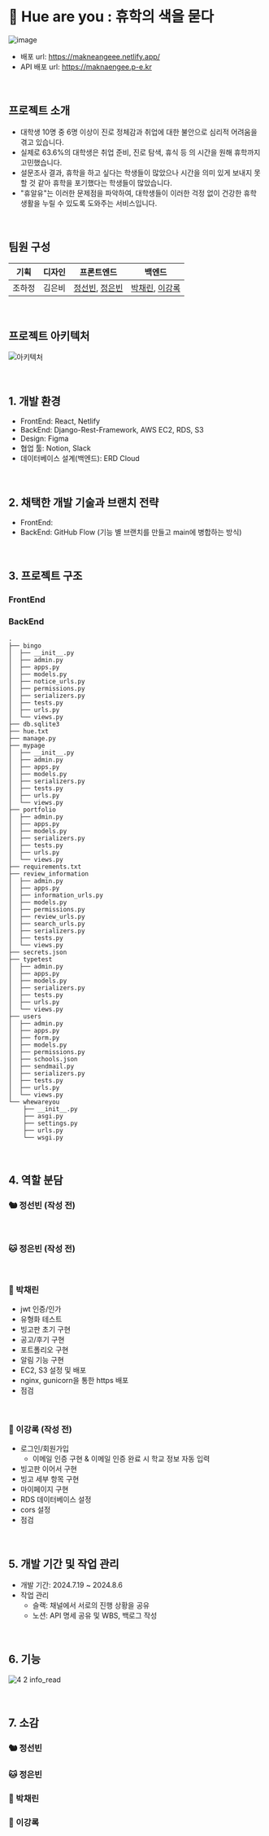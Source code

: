 # 🏫 Hue are you : 휴학의 색을 묻다
![image](https://github.com/user-attachments/assets/06987b1c-6bd3-4fa4-8032-ae65533e28ca)
- 배포 url: https://makneangeee.netlify.app/
- API 배포 url: https://maknaengee.p-e.kr

<br/>

## 프로젝트 소개
- 대학생 10명 중 6명 이상이 진로 정체감과 취업에 대한 불안으로 심리적 어려움을 겪고 있습니다.
- 실제로 63.6%의 대학생은 취업 준비, 진로 탐색, 휴식 등 의 시간을 원해 휴학까지 고민했습니다.
- 설문조사 결과, 휴학을 하고 싶다는 학생들이 많았으나 시간을 의미 있게 보내지 못할 것 같아 휴학을 포기했다는 학생들이 많았습니다.
- "휴알유"는 이러한 문제점을 파악하여, 대학생들이 이러한 걱정 없이 건강한 휴학 생활을 누릴 수 있도록 도와주는 서비스입니다.

<br/>

## 팀원 구성
| 기획 | 디자인 | 프론트엔드 | 백엔드 |
| --- | --- | --- | --- |
| 조하정 | 김은비 | [정선빈](https://github.com/jungsunbeen), [정은빈](https://github.com/eunkong0-0) | [박채린](https://github.com/cherrynniii), [이강록](https://github.com/kangroklee) |

<br/>

## 프로젝트 아키텍처
![아키텍처](https://github.com/user-attachments/assets/0b47bc0c-2232-45d9-937e-cc3de11a26f8)

<br/>

## 1. 개발 환경
- FrontEnd: React, Netlify
- BackEnd: Django-Rest-Framework, AWS EC2, RDS, S3
- Design: Figma
- 협업 툴: Notion, Slack
- 데이터베이스 설계(백엔드): ERD Cloud

<br/>

## 2. 채택한 개발 기술과 브랜치 전략
- FrontEnd:
- BackEnd: GitHub Flow (기능 별 브랜치를 만들고 main에 병합하는 방식)

<br/>

## 3. 프로젝트 구조
### FrontEnd
### BackEnd
```
.
├── bingo
│  ├── __init__.py
│  ├── admin.py
│  ├── apps.py
│  ├── models.py
│  ├── notice_urls.py
│  ├── permissions.py
│  ├── serializers.py
│  ├── tests.py
│  ├── urls.py
│  └── views.py
├── db.sqlite3
├── hue.txt
├── manage.py
├── mypage
│  ├── __init__.py
│  ├── admin.py
│  ├── apps.py
│  ├── models.py
│  ├── serializers.py
│  ├── tests.py
│  ├── urls.py
│  └── views.py
├── portfolio
│  ├── admin.py
│  ├── apps.py
│  ├── models.py
│  ├── serializers.py
│  ├── tests.py
│  ├── urls.py
│  └── views.py
├── requirements.txt
├── review_information
│  ├── admin.py
│  ├── apps.py
│  ├── information_urls.py
│  ├── models.py
│  ├── permissions.py
│  ├── review_urls.py
│  ├── search_urls.py
│  ├── serializers.py
│  ├── tests.py
│  └── views.py
├── secrets.json
├── typetest
│  ├── admin.py
│  ├── apps.py
│  ├── models.py
│  ├── serializers.py
│  ├── tests.py
│  ├── urls.py
│  └── views.py
├── users
│  ├── admin.py
│  ├── apps.py
│  ├── form.py
│  ├── models.py
│  ├── permissions.py
│  ├── schools.json
│  ├── sendmail.py
│  ├── serializers.py
│  ├── tests.py
│  ├── urls.py
│  └── views.py
└── whewareyou
    ├── __init__.py
    ├── asgi.py
    ├── settings.py
    ├── urls.py
    └── wsgi.py
```

<br/>

## 4. 역할 분담
### 🐿️ 정선빈 (작성 전)

<br/>

### 🐱 정은빈 (작성 전)

<br/>

### 🐔 박채린
- jwt 인증/인가
- 유형화 테스트
- 빙고판 초기 구현
- 공고/후기 구현
- 포트폴리오 구현
- 알림 기능 구현
- EC2, S3 설정 및 배포
- nginx, gunicorn을 통한 https 배포
- 점검

<br/>
  
### 🐐 이강록 (작성 전)
- 로그인/회원가입
  - 이메일 인증 구현 & 이메일 인증 완료 시 학교 정보 자동 입력
- 빙고판 이어서 구현
- 빙고 세부 항목 구현
- 마이페이지 구현
- RDS 데이터베이스 설정
- cors 설정
- 점검

<br/>

## 5. 개발 기간 및 작업 관리
- 개발 기간: 2024.7.19 ~ 2024.8.6
- 작업 관리
  - 슬랙: 채널에서 서로의 진행 상황을 공유
  - 노션: API 명세 공유 및 WBS, 백로그 작성

<br/>

## 6. 기능
![4 2  info_read](https://github.com/user-attachments/assets/33125ec7-d9bf-42aa-b972-1e1d0f44d7f9)

<br/>

## 7. 소감
### 🐿️ 정선빈
### 🐱 정은빈
### 🐔 박채린
### 🐐 이강록
